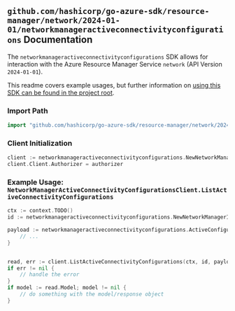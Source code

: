 
## `github.com/hashicorp/go-azure-sdk/resource-manager/network/2024-01-01/networkmanageractiveconnectivityconfigurations` Documentation

The `networkmanageractiveconnectivityconfigurations` SDK allows for interaction with the Azure Resource Manager Service `network` (API Version `2024-01-01`).

This readme covers example usages, but further information on [using this SDK can be found in the project root](https://github.com/hashicorp/go-azure-sdk/tree/main/docs).

### Import Path

```go
import "github.com/hashicorp/go-azure-sdk/resource-manager/network/2024-01-01/networkmanageractiveconnectivityconfigurations"
```


### Client Initialization

```go
client := networkmanageractiveconnectivityconfigurations.NewNetworkManagerActiveConnectivityConfigurationsClientWithBaseURI("https://management.azure.com")
client.Client.Authorizer = authorizer
```


### Example Usage: `NetworkManagerActiveConnectivityConfigurationsClient.ListActiveConnectivityConfigurations`

```go
ctx := context.TODO()
id := networkmanageractiveconnectivityconfigurations.NewNetworkManagerID("12345678-1234-9876-4563-123456789012", "example-resource-group", "networkManagerValue")

payload := networkmanageractiveconnectivityconfigurations.ActiveConfigurationParameter{
	// ...
}


read, err := client.ListActiveConnectivityConfigurations(ctx, id, payload)
if err != nil {
	// handle the error
}
if model := read.Model; model != nil {
	// do something with the model/response object
}
```
